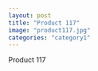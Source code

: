 ```yaml
---
layout: post
title: "Product 117"
image: "product117.jpg"
categories: "category1"
---
```

Product 117
